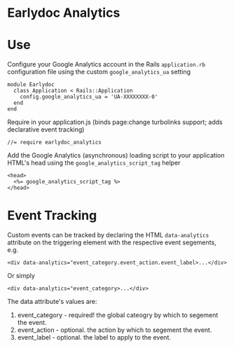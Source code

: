# Earlydoc Analytics

Use
===

Configure your Google Analytics account in the Rails `application.rb` configuration file using the custom `google_analytics_ua` setting

    module Earlydoc
      class Application < Rails::Application
        config.google_analytics_ua = 'UA-XXXXXXXX-0'
      end
    end

Require in your application.js (binds page:change turbolinks support; adds declarative event tracking)

    //= require earlydoc_analytics

Add the Google Analytics (asynchronous) loading script to your application HTML's head using the `google_analytics_script_tag` helper

    <head>
      <%= google_analytics_script_tag %>
    </head>

Event Tracking
==============

Custom events can be tracked by declaring the HTML `data-analytics` attribute on the triggering element with the respective event segements, e.g.

    <div data-analytics="event_category.event_action.event_label>...</div>

Or simply

    <div data-analytics="event_category>...</div>

The data attribute's values are:

1. event_category - required! the global cateogry by which to segement the event.
2. event_action - optional. the action by which to segement the event.
3. event_label - optional. the label to apply to the event.
